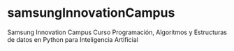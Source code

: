 # samsungInnovationCampus
Samsung Innovation Campus Curso Programación, Algoritmos y Estructuras de datos en Python para Inteligencia Artificial 
